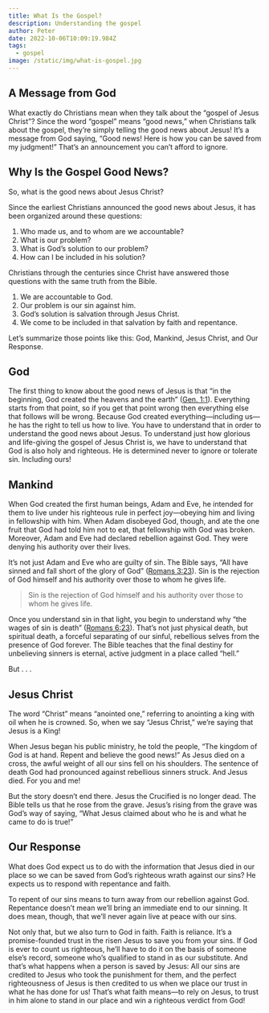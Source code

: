 ```yaml
---
title: What Is the Gospel?
description: Understanding the gospel
author: Peter
date: 2022-10-06T10:09:19.984Z
tags:
  - gospel
image: /static/img/what-is-gospel.jpg
---
```

## A Message from God

What exactly do Christians mean when they talk about the “gospel of Jesus Christ”? Since the word “gospel” means “good news,” when Christians talk about the gospel, they’re simply telling the good news about Jesus! It’s a message from God saying, “Good news! Here is how you can be saved from my judgment!” That’s an announcement you can’t afford to ignore.



## Why Is the Gospel Good News?

So, what is the good news about Jesus Christ?

Since the earliest Christians announced the good news about Jesus, it has been organized around these questions:

1. Who made us, and to whom are we accountable?
2. What is our problem?
3. What is God’s solution to our problem?
4. How can I be included in his solution?

Christians through the centuries since Christ have answered those questions with the same truth from the Bible.

1. We are accountable to God.
2. Our problem is our sin against him.
3. God’s solution is salvation through Jesus Christ.
4. We come to be included in that salvation by faith and repentance.

Let’s summarize those points like this: God, Mankind, Jesus Christ, and Our Response.

## God

The first thing to know about the good news of Jesus is that “in the beginning, God created the heavens and the earth” ([Gen. 1:1](https://www.esv.org/verses/Gen.%201%3A1/)). Everything starts from that point, so if you get that point wrong then everything else that follows will be wrong. Because God created everything—including us—he has the right to tell us how to live. You have to understand that in order to understand the good news about Jesus. To understand just how glorious and life-giving the gospel of Jesus Christ is, we have to understand that God is also holy and righteous. He is determined never to ignore or tolerate sin. Including ours!

## Mankind

When God created the first human beings, Adam and Eve, he intended for them to live under his righteous rule in perfect joy—obeying him and living in fellowship with him. When Adam disobeyed God, though, and ate the one fruit that God had told him not to eat, that fellowship with God was broken. Moreover, Adam and Eve had declared rebellion against God. They were denying his authority over their lives.

It’s not just Adam and Eve who are guilty of sin. The Bible says, “All have sinned and fall short of the glory of God” ([Romans 3:23](https://www.esv.org/verses/Romans%203%3A23/)). Sin is the rejection of God himself and his authority over those to whom he gives life.

> Sin is the rejection of God himself and his authority over those to whom he gives life.

Once you understand sin in that light, you begin to understand why “the wages of sin is death” ([Romans 6:23](https://www.esv.org/verses/Romans%206%3A23/)). That’s not just physical death, but spiritual death, a forceful separating of our sinful, rebellious selves from the presence of God forever. The Bible teaches that the final destiny for unbelieving sinners is eternal, active judgment in a place called “hell.”

But . . .

## Jesus Christ

The word “Christ” means “anointed one,” referring to anointing a king with oil when he is crowned. So, when we say “Jesus Christ,” we’re saying that Jesus is a King!

When Jesus began his public ministry, he told the people, “The kingdom of God is at hand. Repent and believe the good news!” As Jesus died on a cross, the awful weight of all our sins fell on his shoulders. The sentence of death God had pronounced against rebellious sinners struck. And Jesus died. For you and me!

But the story doesn’t end there. Jesus the Crucified is no longer dead. The Bible tells us that he rose from the grave. Jesus’s rising from the grave was God’s way of saying, “What Jesus claimed about who he is and what he came to do is true!”

## Our Response

What does God expect us to do with the information that Jesus died in our place so we can be saved from God’s righteous wrath against our sins? He expects us to respond with repentance and faith.

To repent of our sins means to turn away from our rebellion against God. Repentance doesn’t mean we’ll bring an immediate end to our sinning. It does mean, though, that we’ll never again live at peace with our sins.

Not only that, but we also turn to God in faith. Faith is reliance. It’s a promise-founded trust in the risen Jesus to save you from your sins. If God is ever to count us righteous, he’ll have to do it on the basis of someone else’s record, someone who’s qualified to stand in as our substitute. And that’s what happens when a person is saved by Jesus: All our sins are credited to Jesus who took the punishment for them, and the perfect righteousness of Jesus is then credited to us when we place our trust in what he has done for us! That’s what faith means—to rely on Jesus, to trust in him alone to stand in our place and win a righteous verdict from God!